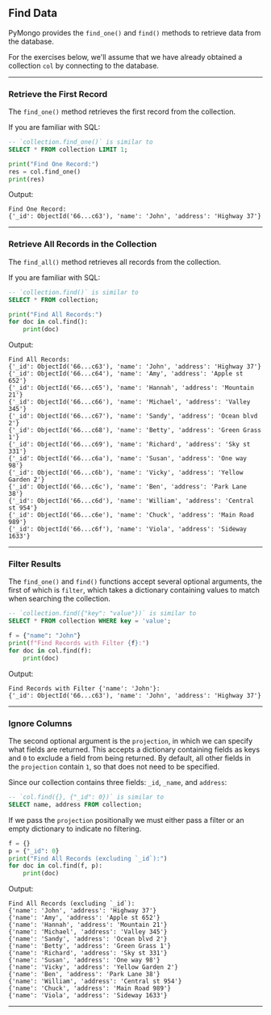 ## Find Data

PyMongo provides the `find_one()` and `find()` methods to retrieve data 
from the database.

For the exercises below, we'll assume that we have already obtained a
collection `col` by connecting to the database.

---

### Retrieve the First Record

The `find_one()` method retrieves the first record from the collection.

If you are familiar with SQL:

```sql
-- `collection.find_one()` is similar to
SELECT * FROM collection LIMIT 1;
```

```python
print("Find One Record:")
res = col.find_one()
print(res)
```

Output:

```
Find One Record:
{'_id': ObjectId('66...c63'), 'name': 'John', 'address': 'Highway 37'}
```

---

### Retrieve All Records in the Collection

The `find_all()` method retrieves all records from the collection.

If you are familiar with SQL:

```sql
-- `collection.find()` is similar to
SELECT * FROM collection;
```

```python
print("Find All Records:")
for doc in col.find():
    print(doc)
```

Output:

```
Find All Records:
{'_id': ObjectId('66...c63'), 'name': 'John', 'address': 'Highway 37'}
{'_id': ObjectId('66...c64'), 'name': 'Amy', 'address': 'Apple st 652'}
{'_id': ObjectId('66...c65'), 'name': 'Hannah', 'address': 'Mountain 21'}
{'_id': ObjectId('66...c66'), 'name': 'Michael', 'address': 'Valley 345'}
{'_id': ObjectId('66...c67'), 'name': 'Sandy', 'address': 'Ocean blvd 2'}
{'_id': ObjectId('66...c68'), 'name': 'Betty', 'address': 'Green Grass 1'}
{'_id': ObjectId('66...c69'), 'name': 'Richard', 'address': 'Sky st 331'}
{'_id': ObjectId('66...c6a'), 'name': 'Susan', 'address': 'One way 98'}
{'_id': ObjectId('66...c6b'), 'name': 'Vicky', 'address': 'Yellow Garden 2'}
{'_id': ObjectId('66...c6c'), 'name': 'Ben', 'address': 'Park Lane 38'}
{'_id': ObjectId('66...c6d'), 'name': 'William', 'address': 'Central st 954'}
{'_id': ObjectId('66...c6e'), 'name': 'Chuck', 'address': 'Main Road 989'}
{'_id': ObjectId('66...c6f'), 'name': 'Viola', 'address': 'Sideway 1633'}
```

---

### Filter Results

The `find_one()` and `find()` functions accept several optional arguments,
the first of which is `filter`, which takes a dictionary containing values
to match when searching the collection.

```sql
-- `collection.find({"key": "value"})` is similar to
SELECT * FROM collection WHERE key = 'value';
```

```python
f = {"name": "John"}
print(f"Find Records with Filter {f}:")
for doc in col.find(f):
    print(doc)
```

Output:

```
Find Records with Filter {'name': 'John'}:
{'_id': ObjectId('66...c63'), 'name': 'John', 'address': 'Highway 37'}
```

---

### Ignore Columns

The second optional argument is the `projection`, in which we can specify
what fields are returned. This accepts a dictionary containing fields as
keys and `0` to exclude a field from being returned. By default, all other
fields in the `projection` contain `1`, so that does not need to be
specified.

Since our collection contains three fields: `_id`, `_name`, and `address`:

```sql
-- `col.find({}, {"_id": 0})` is similar to
SELECT name, address FROM collection;
```

If we pass the `projection` positionally we must either pass a filter or an
empty dictionary to indicate no filtering.

```python
f = {}
p = {"_id": 0}
print("Find All Records (excluding `_id`):")
for doc in col.find(f, p):
    print(doc)
```

Output:

```
Find All Records (excluding `_id`):
{'name': 'John', 'address': 'Highway 37'}
{'name': 'Amy', 'address': 'Apple st 652'}
{'name': 'Hannah', 'address': 'Mountain 21'}
{'name': 'Michael', 'address': 'Valley 345'}
{'name': 'Sandy', 'address': 'Ocean blvd 2'}
{'name': 'Betty', 'address': 'Green Grass 1'}
{'name': 'Richard', 'address': 'Sky st 331'}
{'name': 'Susan', 'address': 'One way 98'}
{'name': 'Vicky', 'address': 'Yellow Garden 2'}
{'name': 'Ben', 'address': 'Park Lane 38'}
{'name': 'William', 'address': 'Central st 954'}
{'name': 'Chuck', 'address': 'Main Road 989'}
{'name': 'Viola', 'address': 'Sideway 1633'}
```

---
